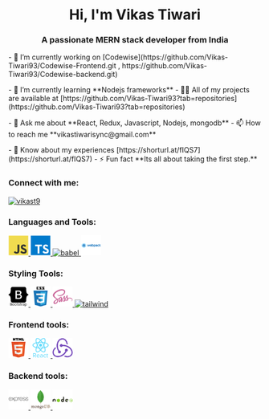 <h1 align="center">Hi, I'm Vikas Tiwari</h1>
<h3 align="center">A passionate MERN stack developer from India</h3>
<p>- 🔭 I’m currently working on
[Codewise](https://github.com/Vikas-Tiwari93/Codewise-Frontend.git ,
https://github.com/Vikas-Tiwari93/Codewise-backend.git)</p>
<p> - 🌱 I’m currently
learning **Nodejs frameworks** - 👨‍💻 All of my projects are available at
[https://github.com/Vikas-Tiwari93?tab=repositories](https://github.com/Vikas-Tiwari93?tab=repositories)</p>
<p>- 💬 Ask me about **React, Redux, Javascript, Nodejs, mongodb** - 📫 How to
reach me **vikastiwarisync@gmail.com**</p>
 - 📄 Know about my experiences
[https://shorturl.at/fIQS7](https://shorturl.at/fIQS7) - ⚡ Fun fact **Its all
about taking the first step.**

<h3 align="left">Connect with me:</h3>
<p align="left">
  <a href="https://linkedin.com/in/vikast9" target="blank"
    ><img
      align="center"
      src="https://raw.githubusercontent.com/rahuldkjain/github-profile-readme-generator/master/src/images/icons/Social/linked-in-alt.svg"
      alt="vikast9"
      height="30"
      width="40"
  /></a>
</p>


<p align="left">
    <h3 align="left">Languages and Tools:</h3>
    <a href="https://developer.mozilla.org/en-US/docs/Web/JavaScript"
    target="_blank"
    rel="noreferrer"
  >
    <img
      src="https://raw.githubusercontent.com/devicons/devicon/master/icons/javascript/javascript-original.svg"
      alt="javascript"
      width="40"
      height="40"
    />
  </a>
  <a href="https://www.typescriptlang.org/" target="_blank" rel="noreferrer">
    <img
      src="https://raw.githubusercontent.com/devicons/devicon/master/icons/typescript/typescript-original.svg"
      alt="typescript"
      width="40"
      height="40"
    />
  </a>
  <a href="https://babeljs.io/" target="_blank" rel="noreferrer">
    <img
      src="https://www.vectorlogo.zone/logos/babeljs/babeljs-icon.svg"
      alt="babel"
      width="40"
      height="40"
    />
    <a href="https://webpack.js.org" target="_blank" rel="noreferrer">
        <img
          src="https://raw.githubusercontent.com/devicons/devicon/d00d0969292a6569d45b06d3f350f463a0107b0d/icons/webpack/webpack-original-wordmark.svg"
          alt="webpack"
          width="40"
          height="40"
        />
      </a>
  </a>
  <p>
    <h3 align="left">Styling Tools:</h3>
    <a href="https://getbootstrap.com" target="_blank" rel="noreferrer">
        <img
          src="https://raw.githubusercontent.com/devicons/devicon/master/icons/bootstrap/bootstrap-plain-wordmark.svg"
          alt="bootstrap"
          width="40"
          height="40"
        />
      </a>
      <a href="https://www.w3schools.com/css/" target="_blank" rel="noreferrer">
        <img
          src="https://raw.githubusercontent.com/devicons/devicon/master/icons/css3/css3-original-wordmark.svg"
          alt="css3"
          width="40"
          height="40"
        />
    </a>
        <a href="https://sass-lang.com" target="_blank" rel="noreferrer">
            <img
              src="https://raw.githubusercontent.com/devicons/devicon/master/icons/sass/sass-original.svg"
              alt="sass"
              width="40"
              height="40"
            />
          </a>
          <a href="https://tailwindcss.com/" target="_blank" rel="noreferrer">
            <img
              src="https://www.vectorlogo.zone/logos/tailwindcss/tailwindcss-icon.svg"
              alt="tailwind"
              width="40"
              height="40"
            />
          </a>
  </p>
  
  
  </a>
  <p>
    <h3 align="left">Frontend tools:</h3>
    <a href="https://www.w3.org/html/" target="_blank" rel="noreferrer">
        <img
          src="https://raw.githubusercontent.com/devicons/devicon/master/icons/html5/html5-original-wordmark.svg"
          alt="html5"
          width="40"
          height="40"
        />
      </a>
      <a href="https://reactjs.org/" target="_blank" rel="noreferrer">
        <img
          src="https://raw.githubusercontent.com/devicons/devicon/master/icons/react/react-original-wordmark.svg"
          alt="react"
          width="40"
          height="40"
        />
      </a>
      <a href="https://redux.js.org" target="_blank" rel="noreferrer">
        <img
          src="https://raw.githubusercontent.com/devicons/devicon/master/icons/redux/redux-original.svg"
          alt="redux"
          width="40"
          height="40"
        />
      </a>
  </p>
  <p>
    <h3 align="left">Backend tools:</h3>
    <a href="https://expressjs.com" target="_blank" rel="noreferrer">
        <img
          src="https://raw.githubusercontent.com/devicons/devicon/master/icons/express/express-original-wordmark.svg"
          alt="express"
          width="40"
          height="40"
        />
      </a>
      <a href="https://www.mongodb.com/" target="_blank" rel="noreferrer">
        <img
          src="https://raw.githubusercontent.com/devicons/devicon/master/icons/mongodb/mongodb-original-wordmark.svg"
          alt="mongodb"
          width="40"
          height="40"
        />
      </a>
      <a href="https://nodejs.org" target="_blank" rel="noreferrer">
        <img
          src="https://raw.githubusercontent.com/devicons/devicon/master/icons/nodejs/nodejs-original-wordmark.svg"
          alt="nodejs"
          width="40"
          height="40"
        />
      </a>
</p>
</p>
